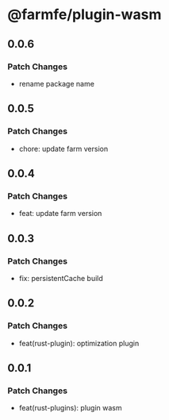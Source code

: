 # @farmfe/plugin-wasm

## 0.0.6

### Patch Changes

- rename package name

## 0.0.5

### Patch Changes

- chore: update farm version

## 0.0.4

### Patch Changes

- feat: update farm version

## 0.0.3

### Patch Changes

- fix: persistentCache build

## 0.0.2

### Patch Changes

- feat(rust-plugin): optimization plugin

## 0.0.1

### Patch Changes

- feat(rust-plugins): plugin wasm
